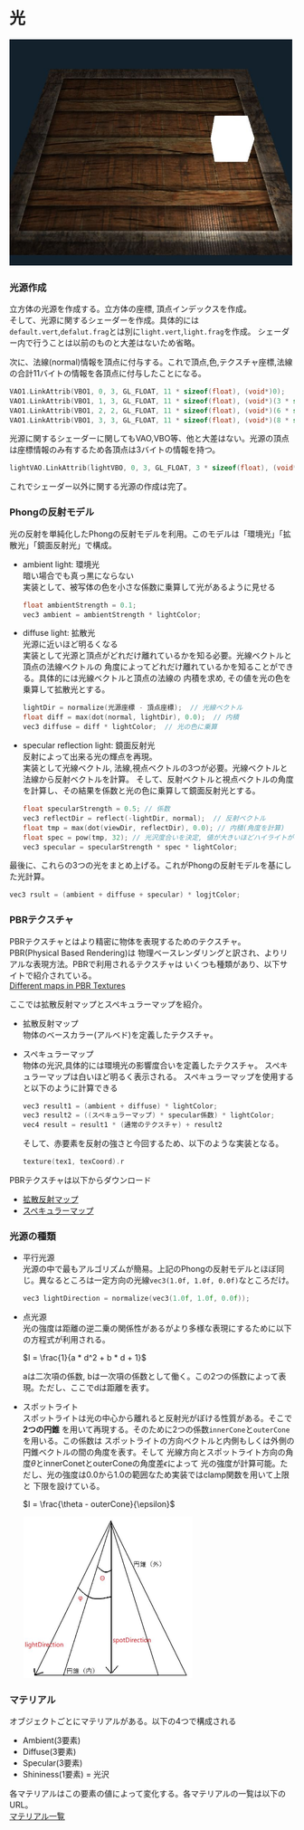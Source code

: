 # 光

<img src="../assets/6_result.jpg" alt="結果画像" width=500>

### 光源作成
立方体の光源を作成する。立方体の座標, 頂点インデックスを作成。<br>
そして、光源に関するシェーダーを作成。具体的には`default.vert`,`defalut.frag`とは別に`light.vert`,`light.frag`を作成。
シェーダー内で行うことは以前のものと大差はないため省略。<br>

次に、法線(normal)情報を頂点に付与する。これで頂点,色,テクスチャ座標,法線の合計11バイトの情報を各頂点に付与したことになる。
```c++
VAO1.LinkAttrib(VBO1, 0, 3, GL_FLOAT, 11 * sizeof(float), (void*)0);					// 頂点
VAO1.LinkAttrib(VBO1, 1, 3, GL_FLOAT, 11 * sizeof(float), (void*)(3 * sizeof(float)));	// 色
VAO1.LinkAttrib(VBO1, 2, 2, GL_FLOAT, 11 * sizeof(float), (void*)(6 * sizeof(float)));	// テクスチャ
VAO1.LinkAttrib(VBO1, 3, 3, GL_FLOAT, 11 * sizeof(float), (void*)(8 * sizeof(float)));	// 法線
```
光源に関するシェーダーに関してもVAO,VBO等、他と大差はない。光源の頂点は座標情報のみ有するため各頂点は3バイトの情報を持つ。
```c++
lightVAO.LinkAttrib(lightVBO, 0, 3, GL_FLOAT, 3 * sizeof(float), (void*)0);
```
これでシェーダー以外に関する光源の作成は完了。

### Phongの反射モデル
光の反射を単純化したPhongの反射モデルを利用。このモデルは「環境光」「拡散光」「鏡面反射光」で構成。

- ambient light: 環境光<br>
    暗い場合でも真っ黒にならない<br>
    実装として、被写体の色を小さな係数に乗算して光があるように見せる
    ```c++
    float ambientStrength = 0.1;
    vec3 ambient = ambientStrength * lightColor;
    ```

- diffuse light: 拡散光<br>
    光源に近いほど明るくなる<br>
    実装として光源と頂点がどれだけ離れているかを知る必要。光線ベクトルと頂点の法線ベクトルの
    角度によってどれだけ離れているかを知ることができる。具体的には光線ベクトルと頂点の法線の
    内積を求め, その値を光の色を乗算して拡散光とする。
    ```c++
    lightDir = normalize(光源座標 - 頂点座標);  // 光線ベクトル
    float diff = max(dot(normal, lightDir), 0.0);  // 内積 
    vec3 diffuse = diff * lightColor;  // 光の色に乗算
    ```

- specular reflection light: 鏡面反射光<br>
    反射によって出来る光の輝点を再現。<br>
    実装として光線ベクトル, 法線,視点ベクトルの3つが必要。光線ベクトルと法線から反射ベクトルを計算。
    そして、反射ベクトルと視点ベクトルの角度を計算し、その結果を係数と光の色に乗算して鏡面反射光とする。
    ```c++
    float specularStrength = 0.5; // 係数
    vec3 reflectDir = reflect(-lightDir, normal);  // 反射ベクトル
    float tmp = max(dot(viewDir, reflectDir), 0.0); // 内積(角度を計算)
    float spec = pow(tmp, 32); // 光沢度合いを決定, 値が大きいほどハイライトが小さい
    vec3 specular = specularStrength * spec * lightColor;  
    ```
最後に、これらの3つの光をまとめ上げる。これがPhongの反射モデルを基にした光計算。
```c++
vec3 rsult = (ambient + diffuse + specular) * logjtColor;
```

### PBRテクスチャ
PBRテクスチャとはより精密に物体を表現するためのテクスチャ。PBR(Physical Based Rendering)は
物理ベースレンダリングと訳され、よりリアルな表現方法。PBRで利用されるテクスチャは
いくつも種類があり、以下サイトで紹介されている。<br>
[Different maps in PBR Textures](https://www.a23d.co/blog/different-maps-in-pbr-textures/)

ここでは拡散反射マップとスペキュラーマップを紹介。

- 拡散反射マップ<br>
    物体のベースカラー(アルベド)を定義したテクスチャ。

- スペキュラーマップ<br>
    物体の光沢,具体的には環境光の影響度合いを定義したテクスチャ。
    スペキュラーマップは白いほど明るく表示される。
    スペキュラーマップを使用すると以下のように計算できる
    ```c++
    vec3 result1 = (ambient + diffuse) * lightColor;
    vec3 result2 = ((スペキュラーマップ) * specular係数) * lightColor;
    vec4 result = result1 * (通常のテクスチャ) + result2
    ```
    そして、赤要素を反射の強さと今回するため、以下のような実装となる。
    ```c++
    texture(tex1, texCoord).r
    ```

PBRテクスチャは以下からダウンロード
- [拡散反射マップ](https://learnopengl.com/img/textures/container2.png)
- [スペキュラーマップ](https://learnopengl.com/img/textures/container2_specular.png)


### 光源の種類
- 平行光源<br>
    光源の中で最もアルゴリズムが簡易。上記のPhongの反射モデルとほぼ同じ。異なるところは一定方向の光線`vec3(1.0f, 1.0f, 0.0f)`なところだけ。
    ```c++
    vec3 lightDirection = normalize(vec3(1.0f, 1.0f, 0.0f));
    ```
- 点光源<br>
    光の強度は距離の逆二乗の関係性があるがより多様な表現にするために以下の方程式が利用される。
    
    $I = \frac{1}{a * d^2 + b * d + 1}$

    aは二次項の係数, bは一次項の係数として働く。この2つの係数によって表現。ただし、ここでdは距離を表す。

- スポットライト<br>
    スポットライトは光の中心から離れると反射光がぼける性質がある。そこで**2つの円錐**
    を用いて再現する。そのために2つの係数`innerCone`と`outerCone`を用いる。この係数は
    スポットライトの方向ベクトルと内側もしくは外側の円錐ベクトルの間の角度を表す。そして
    光線方向とスポットライト方向の角度$\theta$とinnerConetとouterConeの角度差$\epsilon$によって
    光の強度が計算可能。ただし、光の強度は0.0から1.0の範囲なため実装ではclamp関数を用いて上限と
    下限を設けている。

    $I = \frac{\theta - outerCone}{\epsilon}$

    <img src="../assets/6_spotlight.jpg" width="300">

### マテリアル
オブジェクトごとにマテリアルがある。以下の4つで構成される

- Ambient(3要素)
- Diffuse(3要素)
- Specular(3要素)
- Shininess(1要素) = 光沢

各マテリアルはこの要素の値によって変化する。各マテリアルの一覧は以下のURL。<br>
[マテリアル一覧](http://devernay.free.fr/cours/opengl/materials.html)


